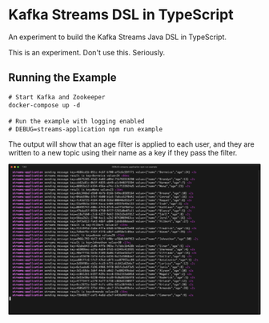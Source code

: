 # Kafka Streams DSL in TypeScript

An experiment to build the Kafka Streams Java DSL in TypeScript.

This is an experiment. Don't use this. Seriously.


## Running the Example

```
# Start Kafka and Zookeeper
docker-compose up -d

# Run the example with logging enabled
# DEBUG=streams-application npm run example
```

The output will show that an age filter is applied to each user, and they are
written to a new topic using their name as a key if they pass the filter.

![Example Terminal Output](/images/example.png)
